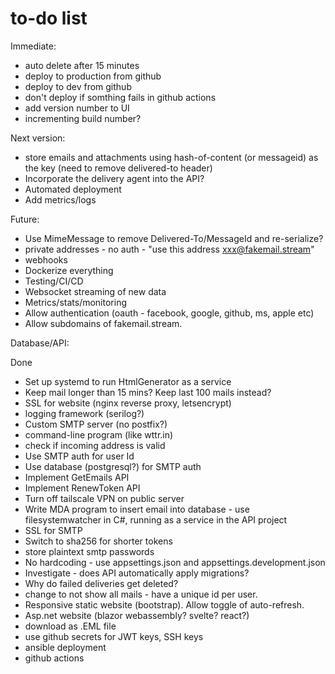 # to-do list

Immediate:
- auto delete after 15 minutes
- deploy to production from github
- deploy to dev from github
- don't deploy if somthing fails in github actions
- add version number to UI
- incrementing build number?

Next version:
- store emails and attachments using hash-of-content (or messageid) as the key
  (need to remove delivered-to header)
- Incorporate the delivery agent into the API?
- Automated deployment
- Add metrics/logs

Future:
- Use MimeMessage to remove Delivered-To/MessageId and re-serialize?
- private addresses - no auth - "use this address xxx@fakemail.stream"
- webhooks
- Dockerize everything
- Testing/CI/CD
- Websocket streaming of new data
- Metrics/stats/monitoring
- Allow authentication (oauth - facebook, google, github, ms, apple etc)
- Allow subdomains of fakemail.stream.

Database/API:

Done
- Set up systemd to run HtmlGenerator as a service
- Keep mail longer than 15 mins? Keep last 100 mails instead?
- SSL for website (nginx reverse proxy, letsencrypt)
- logging framework (serilog?)
- Custom SMTP server (no postfix?)
- command-line program (like wttr.in)
- check if incoming address is valid
- Use SMTP auth for user Id
- Use database (postgresql?) for SMTP auth
- Implement GetEmails API
- Implement RenewToken API
- Turn off tailscale VPN on public server
- Write MDA program to insert email into database - use filesystemwatcher in C#,
  running as a service in the API project
- SSL for SMTP
- Switch to sha256 for shorter tokens
- store plaintext smtp passwords
- No hardcoding - use appsettings.json and appsettings.development.json
- Investigate - does API automatically apply migrations?
- Why do failed deliveries get deleted?
- change to not show all mails - have a unique id per user.
- Responsive static website (bootstrap). Allow toggle of auto-refresh.
- Asp.net website (blazor webassembly? svelte? react?)
- download as .EML file
- use github secrets for JWT keys, SSH keys
- ansible deployment
- github actions
